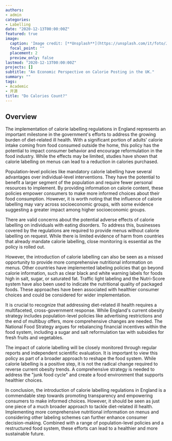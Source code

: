 ```yaml
---
authors:
- admin
categories:
- Labelling
date: "2020-12-13T00:00:00Z"
featured: true
image:
  caption: 'Image credit: [**Unsplash**](https://unsplash.com/it/foto/J0ZD8r_ClGg)'
  focal_point: ""
  placement: 2
  preview_only: false
lastmod: "2020-12-13T00:00:00Z"
projects: []
subtitle: "An Economic Perspective on Calorie Posting in the UK."
summary: ""
tags:
- Academic
- 开源
title: "Do Calories Count?"
---
```


## Overview

The implementation of calorie labelling regulations in England represents an important milestone in the government's efforts to address the growing burden of diet-related ill health. With a significant portion of adults' calorie intake coming from food consumed outside the home, this policy has the potential to impact consumer behavior and encourage reformulation in the food industry. While the effects may be limited, studies have shown that calorie labelling on menus can lead to a reduction in calories purchased.

Population-level policies like mandatory calorie labelling have several advantages over individual-level interventions. They have the potential to benefit a larger segment of the population and require fewer personal resources to implement. By providing information on calorie content, these policies empower consumers to make more informed choices about their food consumption. However, it is worth noting that the influence of calorie labelling may vary across socioeconomic groups, with some evidence suggesting a greater impact among higher socioeconomic groups.

There are valid concerns about the potential adverse effects of calorie labelling on individuals with eating disorders. To address this, businesses covered by the regulations are required to provide menus without calorie labelling on request. While there is limited evidence of harm from countries that already mandate calorie labelling, close monitoring is essential as the policy is rolled out.

However, the introduction of calorie labelling can also be seen as a missed opportunity to provide more comprehensive nutritional information on menus. Other countries have implemented labeling policies that go beyond calorie information, such as clear black and white warning labels for foods high in salt, sugar, or saturated fat. Traffic light labeling and the Nutri-Score system have also been used to indicate the nutritional quality of packaged foods. These approaches have been associated with healthier consumer choices and could be considered for wider implementation.

It is crucial to recognize that addressing diet-related ill health requires a multifaceted, cross-government response. While England's current obesity strategy includes population-level policies like advertising restrictions and the end of multibuy offers, more comprehensive changes are needed. The National Food Strategy argues for rebalancing financial incentives within the food system, including a sugar and salt reformulation tax with subsidies for fresh fruits and vegetables.

The impact of calorie labelling will be closely monitored through regular reports and independent scientific evaluation. It is important to view this policy as part of a broader approach to reshape the food system. While calorie labelling is a positive step, it is not the radical change required to reverse current obesity trends. A comprehensive strategy is needed to address the "junk food cycle" and create a food environment that supports healthier choices.

In conclusion, the introduction of calorie labelling regulations in England is a commendable step towards promoting transparency and empowering consumers to make informed choices. However, it should be seen as just one piece of a much broader approach to tackle diet-related ill health. Implementing more comprehensive nutritional information on menus and considering other labeling schemes can further enhance consumer decision-making. Combined with a range of population-level policies and a restructured food system, these efforts can lead to a healthier and more sustainable future.